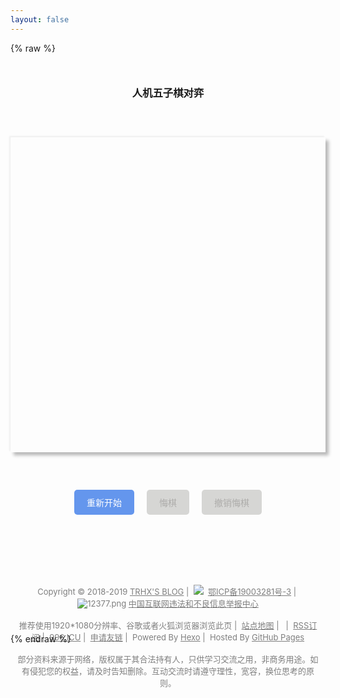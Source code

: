 ```yaml
---
layout: false
---
```

{% raw %}
<!DOCTYPE html>
<html>
<head>
	<meta charset="utf-8" />
	<title>五子棋 | TRHX'S BLOG</title>
    <link rel="shortcut icon" href="https://cdn.jsdelivr.net/gh/TRHX/CDN-for-itrhx.com@3.0.3/images/favicon.ico"type="image/x-icon">
	<style type='text/css'>
		canvas {
			display: block;
			margin: 60px auto;
			box-shadow: -2px -2px 2px #efefef, 5px 5px 5px #b9b9b9;
			cursor: pointer;
		}
		.btn-wrap {
			display: flex;
			flex-direction: row;
			justify-content: center;
		}
		.btn-wrap div {
			margin: 0 10px;
		}
		div>span {
			display: inline-block;
			padding: 10px 20px;
			color: #fff;
			background-color: #6496ED;
			border-radius: 5px;
			cursor: pointer;
		}
		div.unable span {
			background: #D6D6D4;
			color: #adacaa;
		}
		#result-wrap {
            text-align: center;
            margin:50px 0 0 0;
        }
        #footer{position:relative;clear:both;padding:10px 20px 40px 0;padding:10px 0;width:100%;text-align:center}#footer address{display:inline-block;padding:2px 10px;color:rgba(0,0,0,.5);font-style:normal}
        #footer a{color:rgba(0,0,0,.5);cursor:grab}#footer a:hover{border-bottom:1px dotted #00387d;color:#00387d}
	</style>
</head>
<body ondragstart="window.event.returnValue=false" oncontextmenu="window.event.returnValue=false" onselectstart="event.returnValue=false">
	<h3 id="result-wrap">人机五子棋对弈</h3>
	<canvas id="chess" width="450px" height="450px"></canvas>
	<div class="btn-wrap">
		<div id='restart' class="restart">
			<span>重新开始</span>
		</div>
		<div id='goback' class="goback unable">
			<span>悔棋</span>
		</div>
		<div id='return' class="return unable">
			<span>撤销悔棋</span>
		</div>
	</div>
	<script type="text/javascript" charset="utf-8">
		var over = false;
		var me = true; //我
		var _nowi = 0,
			_nowj = 0; //记录自己下棋的坐标
		var _compi = 0,
			_compj = 0; //记录计算机当前下棋的坐标
		var _myWin = [],
			_compWin = []; //记录我，计算机赢的情况
		var backAble = false,
			returnAble = false;
		var resultTxt = document.getElementById('result-wrap');
		var chressBord = []; //棋盘
		for (var i = 0; i < 15; i++) {
			chressBord[i] = [];
			for (var j = 0; j < 15; j++) {
				chressBord[i][j] = 0;
			}
		}
		//赢法的统计数组
		var myWin = [];
		var computerWin = [];
		//赢法数组
		var wins = [];
		for (var i = 0; i < 15; i++) {
			wins[i] = [];
			for (var j = 0; j < 15; j++) {
				wins[i][j] = [];
			}
		}
		var count = 0; //赢法总数
		//横线赢法
		for (var i = 0; i < 15; i++) {
			for (var j = 0; j < 11; j++) {
				for (var k = 0; k < 5; k++) {
					wins[i][j + k][count] = true;
				}
				count++;
			}
		}
		//竖线赢法
		for (var i = 0; i < 15; i++) {
			for (var j = 0; j < 11; j++) {
				for (var k = 0; k < 5; k++) {
					wins[j + k][i][count] = true;
				}
				count++;
			}
		}
		//正斜线赢法
		for (var i = 0; i < 11; i++) {
			for (var j = 0; j < 11; j++) {
				for (var k = 0; k < 5; k++) {
					wins[i + k][j + k][count] = true;
				}
				count++;
			}
		}
		//反斜线赢法
		for (var i = 0; i < 11; i++) {
			for (var j = 14; j > 3; j--) {
				for (var k = 0; k < 5; k++) {
					wins[i + k][j - k][count] = true;
				}
				count++;
			}
		}
		// debugger;
		for (var i = 0; i < count; i++) {
			myWin[i] = 0;
			_myWin[i] = 0;
			computerWin[i] = 0;
			_compWin[i] = 0;
		}
		var chess = document.getElementById("chess");
		var context = chess.getContext('2d');
		context.strokeStyle = '#bfbfbf';
		//边框颜色
		var backbtn = document.getElementById("goback");
		var returnbtn = document.getElementById("return");
		window.onload = function () {
			drawChessBoard();
			// 画棋盘
		}
		document.getElementById("restart").onclick = function () {
			window.location.reload();
		}
		// 我，下棋
		chess.onclick = function (e) {
			if (over) {
				return;
			}
			if (!me) {
				return;
			}
			// 悔棋功能可用
			backbtn.className = backbtn.className.replace(new RegExp("(\\s|^)unable(\\s|$)"), " ");
			var x = e.offsetX;
			var y = e.offsetY;
			var i = Math.floor(x / 30);
			var j = Math.floor(y / 30);
			_nowi = i;
			_nowj = j;
			if (chressBord[i][j] == 0) {
				oneStep(i, j, me);
				chressBord[i][j] = 1; //我，已占位置
				for (var k = 0; k < count; k++) {
					// 将可能赢的情况都加1
					if (wins[i][j][k]) {
						// debugger;
						myWin[k]++;
						_compWin[k] = computerWin[k];
						computerWin[k] = 6; //这个位置对方不可能赢了
						if (myWin[k] == 5) {
							// window.alert('你赢了');
							resultTxt.innerHTML = '恭喜，你赢了！';
							over = true;
						}
					}
				}
				if (!over) {
					me = !me;
					computerAI();
				}
			}
		}
		// 悔棋
		backbtn.onclick = function (e) {
			if (!backAble) {
				return;
			}
			over = false;
			me = true;
			// resultTxt.innerHTML = 'emmmm，悔棋中';
			// 撤销悔棋功能可用
			returnbtn.className = returnbtn.className.replace(new RegExp("(\\s|^)unable(\\s|$)"), " ");
			// 我，悔棋
			chressBord[_nowi][_nowj] = 0; //我，已占位置 还原
			minusStep(_nowi, _nowj); //销毁棋子
			for (var k = 0; k < count; k++) {
				// 将可能赢的情况都减1
				if (wins[_nowi][_nowj][k]) {
					myWin[k]--;
					computerWin[k] = _compWin[k]; //这个位置对方可能赢
				}
			}// 计算机相应的悔棋
			chressBord[_compi][_compj] = 0; //计算机，已占位置 还原
			minusStep(_compi, _compj); //销毁棋子
			for (var k = 0; k < count; k++) {
				// 将可能赢的情况都减1
				if (wins[_compi][_compj][k]) {
					computerWin[k]--;
					myWin[k] = _myWin[i]; //这个位置对方可能赢
				}
			}
			resultTxt.innerHTML = '--人机五子棋--';
			returnAble = true;
			backAble = false;
		}
		// 撤销悔棋
		returnbtn.onclick = function (e) {
			if (!returnAble) {
				return;
			}
			// 我，撤销悔棋
			chressBord[_nowi][_nowj] = 1; //我，已占位置
			oneStep(_nowi, _nowj, me);
			for (var k = 0; k < count; k++) {
				if (wins[_nowi][_nowj][k]) {
					myWin[k]++;
					_compWin[k] = computerWin[k];
					computerWin[k] = 6; //这个位置对方不可能赢
				}
				if (myWin[k] == 5) {
					resultTxt.innerHTML = '恭喜，你赢了！';
					over = true;
				}
			}// 计算机撤销相应的悔棋
			chressBord[_compi][_compj] = 2; //计算机，已占位置
			oneStep(_compi, _compj, false);
			for (var k = 0; k < count; k++) {
				// 将可能赢的情况都减1
				if (wins[_compi][_compj][k]) {
					computerWin[k]++;
					_myWin[k] = myWin[k];
					myWin[k] = 6; //这个位置对方不可能赢
				}
				if (computerWin[k] == 5) {
					resultTxt.innerHTML = '很遗憾，计算机赢了，继续加油哦！';
					over = true;
				}
			}
			returnbtn.className += ' ' + 'unable';
			returnAble = false;
			backAble = true;
		}
		// 计算机下棋
		var computerAI = function () {
			var myScore = [];
			var computerScore = [];
			var max = 0;
			var u = 0, v = 0;
			for (var i = 0; i < 15; i++) {
				myScore[i] = [];
				computerScore[i] = [];
				for (var j = 0; j < 15; j++) {
					myScore[i][j] = 0;
					computerScore[i][j] = 0;
				}
			}
			for (var i = 0; i < 15; i++) {
				for (var j = 0; j < 15; j++) {
					if (chressBord[i][j] == 0) {
						for (var k = 0; k < count; k++) {
							if (wins[i][j][k]) {
								if (myWin[k] == 1) {
									myScore[i][j] += 200;
								} else if (myWin[k] == 2) {
									myScore[i][j] += 400;
								} else if (myWin[k] == 3) {
									myScore[i][j] += 2000;
								} else if (myWin[k] == 4) {
									myScore[i][j] += 10000;
								}
								if (computerWin[k] == 1) {
									computerScore[i][j] += 220;
								} else if (computerWin[k] == 2) {
									computerScore[i][j] += 420;
								} else if (computerWin[k] == 3) {
									computerScore[i][j] += 2100;
								} else if (computerWin[k] == 4) {
									computerScore[i][j] += 20000;
								}
							}
						}
						if (myScore[i][j] > max) {
							max = myScore[i][j];
							u = i;
							v = j;
						} else if (myScore[i][j] == max) {
							if (computerScore[i][j] > computerScore[u][v]) {
								u = i;
								v = j;
							}
						}
						if (computerScore[i][j] > max) {
							max = computerScore[i][j];
							u = i;
							v = j;
						} else if (computerScore[i][j] == max) {
							if (myScore[i][j] > myScore[u][v]) {
								u = i;
								v = j;
							}
						}
					}
				}
			}
			_compi = u;
			_compj = v;
			oneStep(u, v, false);
			chressBord[u][v] = 2;//计算机占据位置
			for (var k = 0; k < count; k++) {
				if (wins[u][v][k]) {
					computerWin[k]++;
					_myWin[k] = myWin[k];
					myWin[k] = 6; //这个位置对方不可能赢了
					if (computerWin[k] == 5) {
						resultTxt.innerHTML = '很遗憾，计算机赢了，继续加油哦！';
						over = true;
					}
				}
			}
			if (!over) {
				me = !me;
			}
			backAble = true;
			returnAble = false;
			var hasClass = new RegExp('unable').test(' ' + returnbtn.className + ' ');
			if (!hasClass) {
				returnbtn.className += ' ' + 'unable';
			}
		}
		//绘画棋盘
		var drawChessBoard = function () {
			for (var i = 0; i < 15; i++) {
				context.moveTo(15 + i * 30, 15);
				context.lineTo(15 + i * 30, 435);
				context.stroke();
				context.moveTo(15, 15 + i * 30);
				context.lineTo(435, 15 + i * 30);
				context.stroke();
			}
		}
		//画棋子
		var oneStep = function (i, j, me) {
			context.beginPath();
			context.arc(15 + i * 30, 15 + j * 30, 13, 0, 2 * Math.PI); // 画圆
			context.closePath();
			//渐变
			var gradient = context.createRadialGradient(15 + i * 30 + 2, 15 + j * 30 - 2, 13, 15 + i * 30 + 2, 15 + j * 30 - 2, 0);
			if (me) {
				gradient.addColorStop(0, '#0a0a0a');
				gradient.addColorStop(1, '#636766');
			}
			else {
				gradient.addColorStop(0, '#d1d1d1');
				gradient.addColorStop(1, '#f9f9f9');
			}
			context.fillStyle = gradient;
			context.fill();
		}
		//销毁棋子
		var minusStep = function (i, j) {
			//擦除该圆
			context.clearRect((i) * 30, (j) * 30, 30, 30);
			// 重画该圆周围的格子
			context.beginPath();
			context.moveTo(15 + i * 30, j * 30);
			context.lineTo(15 + i * 30, j * 30 + 30);
			context.moveTo(i * 30, j * 30 + 15);
			context.lineTo((i + 1) * 30, j * 30 + 15);
			context.stroke();
		}
	</script>
      <footer id="footer" role="contentinfo" style="top:100px;">
    <address>
        <div class="copyright" style="font-size: 13px;">
            Copyright&nbsp;©&nbsp;2018-2019&nbsp;<a href="https://www.itrhx.com/" target="_blank">TRHX'S BLOG</a>&nbsp;|&nbsp;
            <img src="https://cdn.jsdelivr.net/gh/TRHX/CDN-for-itrhx.com@3.0.3/images/icp.png" class="footer-icon">&nbsp;
            <a href="http://www.beian.miit.gov.cn/" target="_blank"> 鄂ICP备19003281号-3</a>&nbsp;|&nbsp;
            <img src="https://cdn.jsdelivr.net/gh/TRHX/CDN-for-itrhx.com@3.0.3/images/12377.png" alt=" 12377.png">
            <a href="http://www.12377.cn/" target="_blank">中国互联网违法和不良信息举报中心</a><br><br>
            推荐使用1920*1080分辨率、谷歌或者火狐浏览器浏览此页&nbsp;|&nbsp;
            <a href="https://itrhx.com/sitemap.xml" target="_blank">站点地图</a>&nbsp;|&nbsp;
            <script type="text/javascript" src="https://s23.cnzz.com/z_stat.php?id=1275909280&web_id=1275909280"></script>&nbsp;|&nbsp;
            <a href="https://www.itrhx.com/atom.xml" target="_blank">RSS订阅</a>&nbsp;|&nbsp;
            <a href="https://996.icu/" target="_blank">996.ICU</a>&nbsp;|&nbsp;
            <a href="https://www.itrhx.com/friends/" target="_blank">申请友链</a>&nbsp;|&nbsp;
            Powered By <a href="https://hexo.io/" target="_blank">Hexo</a>&nbsp;|&nbsp;
            Hosted By <a href="https://github.com/" target="_blank">GitHub Pages</a><br><br>
            部分资料来源于网络，版权属于其合法持有人，只供学习交流之用，非商务用途。如有侵犯您的权益，请及时告知删除。互动交流时请遵守理性，宽容，换位思考的原则。
        </div>
    </address>
</footer>
</body>
<script>
    document.onkeydown=function (e){
            var currKey=0,evt=e||window.event;
            currKey=evt.keyCode||evt.which||evt.charCode;
            if (currKey == 123) {
                window.event.cancelBubble = true;
                window.event.returnValue = false;
            }
        }
</script>
</html>
{% endraw %}